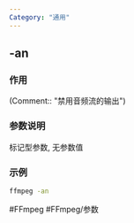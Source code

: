 ```yaml
---
Category: "通用"
---
```


## -an

### 作用
(Comment:: "禁用音频流的输出")

### 参数说明
标记型参数, 无参数值

### 示例
```bash
ffmpeg -an
```

#FFmpeg #FFmpeg/参数
